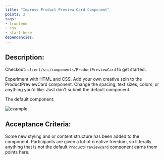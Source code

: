 ```yaml
---
title: "Improve Product Preview Card Component"
points: 2
tags: 
- frontend
- css
- start-here
dependencies:
---
```


## Description:

Checkout: `client/src/components/ProductPreviewCard` to get started.

Experiment with HTML and CSS. Add your own creative spin to the ProductPreviewCard component. Change the spacing, text sizes, colors, or anything you'd like. Just don't submit the default component.

The default component:

![example](https://i.imgur.com/jnJFlG8.png)

## Acceptance Criteria:

Some new styling and or content structure has been added to the component. Participants are given a lot of creative freedom, so litterally anything that is not the default `ProductPreviewcard` component earns them points here.